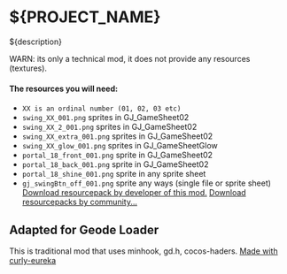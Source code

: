 # ${PROJECT_NAME}

${description}

<cr>WARN: its only a technical mod, it does not provide any resources (textures).</c>
#### The resources you will need:
- ```XX is an ordinal number (01, 02, 03 etc)```
- `swing_XX_001.png` sprites in GJ_GameSheet02
- `swing_XX_2_001.png` sprites in GJ_GameSheet02
- `swing_XX_extra_001.png` sprites in GJ_GameSheet02
- `swing_XX_glow_001.png` sprites in GJ_GameSheetGlow
- `portal_18_front_001.png` sprite in GJ_GameSheet02
- `portal_18_back_001.png` sprite in GJ_GameSheet02
- `portal_18_shine_001.png` sprite in any sprite sheet
- `gj_swingBtn_off_001.png` sprite any ways (single file or sprite sheet)
[Download resourcepack by developer of this mod.](https://github.com/user95401/Swing./releases/tag/resourcepack)
[Download resourcepacks by community...](https://github.com/user95401/Swing./discussions/1)

## <co><cy>Adapted</c> for Geode Loader</c>
<cr>This is traditional mod that uses minhook, gd.h, cocos-haders.</c>
[Made with curly-eureka](https://github.com/user95401/curly-eureka)